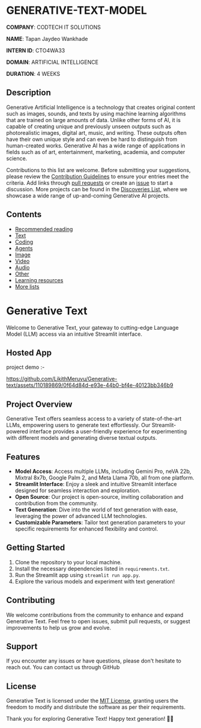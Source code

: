 # GENERATIVE-TEXT-MODEL

**COMPANY**: CODTECH IT SOLUTIONS

**NAME**: Tapan Jaydeo Wankhade 

**INTERN ID**: CTO4WA33

**DOMAIN**: ARTIFICIAL INTELLIGENCE

**DURATION**: 4 WEEKS
 
## Description

Generative Artificial Intelligence is a technology that creates original content such as images, sounds, and texts by using machine learning algorithms that are trained on large amounts of data. Unlike other forms of AI, it is capable of creating unique and previously unseen outputs such as photorealistic images, digital art, music, and writing. These outputs often have their own unique style and can even be hard to distinguish from human-created works. Generative AI has a wide range of applications in fields such as of art, entertainment, marketing, academia, and computer science.

Contributions to this list are welcome. Before submitting your suggestions, please review the [Contribution Guidelines](CONTRIBUTING.md) to ensure your entries meet the criteria. Add links through [pull requests](https://github.com/steven2358/awesome-generative-ai/pulls) or create an [issue](https://github.com/steven2358/awesome-generative-ai/issues) to start a discussion. More projects can be found in the [Discoveries List](DISCOVERIES.md), where we showcase a wide range of up-and-coming Generative AI projects.

## Contents

- [Recommended reading](#recommended-reading)
- [Text](#text)
- [Coding](#coding)
- [Agents](#agents)
- [Image](#image)
- [Video](#video)
- [Audio](#audio)
- [Other](#other)
- [Learning resources](#learning-resources)
- [More lists](#more-lists)

# **Generative Text**

Welcome to Generative Text, your gateway to cutting-edge Language Model (LLM) access via an intuitive Streamlit interface.

## Hosted App

project demo :-

https://github.com/LikithMeruvu/Generative-text/assets/110189869/0f64d84d-e93e-44b0-bf4e-40123bb346b9





## Project Overview

Generative Text offers seamless access to a variety of state-of-the-art LLMs, empowering users to generate text effortlessly. Our Streamlit-powered interface provides a user-friendly experience for experimenting with different models and generating diverse textual outputs.

## Features

- **Model Access**: Access multiple LLMs, including Gemini Pro, neVA 22b, Mixtral 8x7b, Google Palm 2, and Meta Llama 70b, all from one platform.
- **Streamlit Interface**: Enjoy a sleek and intuitive Streamlit interface designed for seamless interaction and exploration.
- **Open Source**: Our project is open-source, inviting collaboration and contribution from the community.
- **Text Generation**: Dive into the world of text generation with ease, leveraging the power of advanced LLM technologies.
- **Customizable Parameters**: Tailor text generation parameters to your specific requirements for enhanced flexibility and control.

## Getting Started

1. Clone the repository to your local machine.
2. Install the necessary dependencies listed in `requirements.txt`.
3. Run the Streamlit app using `streamlit run app.py`.
4. Explore the various models and experiment with text generation!

## Contributing

We welcome contributions from the community to enhance and expand Generative Text. Feel free to open issues, submit pull requests, or suggest improvements to help us grow and evolve.

## Support

If you encounter any issues or have questions, please don't hesitate to reach out. You can contact us through GitHub

## License

Generative Text is licensed under the [MIT License](LICENSE), granting users the freedom to modify and distribute the software as per their requirements.

Thank you for exploring Generative Text! Happy text generation! 🚀📝
